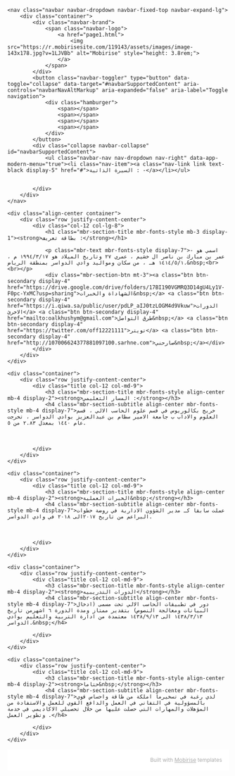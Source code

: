 <!DOCTYPE html>
<html  >
<head>
  <!-- Site made with Mobirise Website Builder v5.3.0, https://mobirise.com -->
  <meta charset="UTF-8">
  <meta http-equiv="X-UA-Compatible" content="IE=edge">
  <meta name="generator" content="Mobirise v5.3.0, mobirise.com">
  <meta name="viewport" content="width=device-width, initial-scale=1, minimum-scale=1">
  <link rel="shortcut icon" href="https://r.mobirisesite.com/119143/assets/images/image-143x178.jpg?v=1LJVBb" type="image/x-icon">
  <meta name="description" content="">
  
  
  <title>Home</title>
  <link rel="stylesheet" href="https://r.mobirisesite.com/119143/assets/tether/tether.min.css">
  <link rel="stylesheet" href="https://r.mobirisesite.com/119143/assets/bootstrap/css/bootstrap.min.css">
  <link rel="stylesheet" href="https://r.mobirisesite.com/119143/assets/bootstrap/css/bootstrap-grid.min.css">
  <link rel="stylesheet" href="https://r.mobirisesite.com/119143/assets/bootstrap/css/bootstrap-reboot.min.css">
  <link rel="stylesheet" href="https://r.mobirisesite.com/119143/assets/dropdown/css/style.css">
  <link rel="stylesheet" href="https://r.mobirisesite.com/119143/assets/socicon/css/styles.css">
  <link rel="stylesheet" href="https://r.mobirisesite.com/119143/assets/theme/css/style.css">
  <link rel="preload" as="style" href="https://r.mobirisesite.com/119143/assets/mobirise/css/mbr-additional.css?v=1LJVBb"><link rel="stylesheet" href="https://r.mobirisesite.com/119143/assets/mobirise/css/mbr-additional.css?v=1LJVBb" type="text/css">
  
  
  
  

<style>
.navbar-fixed-top {
  top: auto;
}
#mobiriseBanner.container-banner {
  height: 8rem;
  -webkit-animation: 4s linear animationHeight;
  -moz-animation: 4s linear animationHeight;
    -o-animation: 4s linear animationHeight;
       animation: 4s linear animationHeight;
}
#mobiriseBanner .banner {
  min-height: 8rem;
  position:fixed;
  top: 0;
  left: 0;
  right: 0;
  background: #fff;
  padding: 10px;
  opacity:1;
  -webkit-animation: 4s linear animationBanner;
  -moz-animation: 4s linear animationBanner;
    -o-animation: 4s linear animationBanner;
       animation: 4s linear animationBanner;
  z-index: 1031;
  display: flex;
  flex-direction: column;
  justify-content: center;
}
#mobiriseBanner .banner p {
  overflow: hidden;
  display: -webkit-box;
  -webkit-line-clamp: 4;
  -webkit-box-orient: vertical;
  animation: none;
  visibility: visible;
}
#mobiriseBanner .buy-license {
  text-decoration: underline;
}
#mobiriseBanner .banner .btn {
  margin: 0.3rem 0.5rem;
  animation: none;
  visibility: visible;
}
.navbar.opened {
    z-index: 1032;
}
@-webkit-keyframes animationBanner { 0% { opacity: 0; top: -8rem; } 75% { opacity: 0; top: -8rem; } 100% { opacity: 1; top: 0; } }
@-moz-keyframes animationBanner { 0% { opacity: 0; top: -8rem; } 75% { opacity: 0; top: -8rem; } 100% { opacity: 1; top: 0; } }
@-o-keyframes animationBanner { 0% { opacity: 0; top: -8rem; } 75% { opacity: 0; top: -8rem; } 100% { opacity: 1; top: 0; } }
   @keyframes animationBanner { 0% { opacity: 0; top: -8rem; } 75% { opacity: 0; top: -8rem; } 100% { opacity: 1; top: 0; } }
@-webkit-keyframes animationHeight { 0% { height: 0; } 75% { height: 0; } 100% { height: 8rem; } }
@-moz-keyframes animationHeight { 0% { height: 0; } 75% { height: 0; } 100% { height: 8rem; } }
@-o-keyframes animationHeight { 0% { height: 0; } 75% { height: 0; } 100% { height: 8rem; } }
   @keyframes animationHeight { 0% { height: 0; } 75% { height: 0; } 100% { height: 8rem; } }
</style>
</head>
<body>
<div class="container-banner" id="mobiriseBanner">
  <div class="banner align-center">
    <p class="mbr-text mbr-fonts-style display-7">اههلا وسههلاا </p>
    <div class="mbr-section-btn">
    </div>
  </div>
</div>
  
  <section class="menu cid-s48OLK6784" once="menu" id="menu1-h">
    
    <nav class="navbar navbar-dropdown navbar-fixed-top navbar-expand-lg">
        <div class="container">
            <div class="navbar-brand">
                <span class="navbar-logo">
                    <a href="page1.html">
                        <img src="https://r.mobirisesite.com/119143/assets/images/image-143x178.jpg?v=1LJVBb" alt="Mobirise" style="height: 3.8rem;">
                    </a>
                </span>
            </div>
            <button class="navbar-toggler" type="button" data-toggle="collapse" data-target="#navbarSupportedContent" aria-controls="navbarNavAltMarkup" aria-expanded="false" aria-label="Toggle navigation">
                <div class="hamburger">
                    <span></span>
                    <span></span>
                    <span></span>
                    <span></span>
                </div>
            </button>
            <div class="collapse navbar-collapse" id="navbarSupportedContent">
                <ul class="navbar-nav nav-dropdown nav-right" data-app-modern-menu="true"><li class="nav-item"><a class="nav-link link text-black display-5" href="#">السيرة الذاتية : -</a></li></ul>
                
                
            </div>
        </div>
    </nav>

</section>

<section class="header1 cid-s48MCQYojq mbr-fullscreen" id="header1-f">

    

    

    <div class="align-center container">
        <div class="row justify-content-center">
            <div class="col-12 col-lg-8">
                <h1 class="mbr-section-title mbr-fonts-style mb-3 display-1"><strong>بطاقة تعريف :</strong></h1>
                
                <p class="mbr-text mbr-fonts-style display-7">- اسمي هو عمر بن مبارك بن ناصر ال خشيم ، عمري ٢٧ وتاريخ الميلاد هو ١٩٩٤/٣/١٧ م ، ١٤١٤/٥/١ هـ ، من سكان ومواليد وادي الدواسر بمنطقة الرياض.&nbsp;<br><br></p>
                <div class="mbr-section-btn mt-3"><a class="btn btn-secondary display-4" href="https://drive.google.com/drive/folders/17BI190VGMRQ3D14gU4Ly1V-F0pc-YxMC?usp=sharing">الشهاداة والخبرات&nbsp;</a> <a class="btn btn-secondary display-4" href="https://i.qiwa.sa/public/user/pdLP_aIJ0tzLOGM4d9Vkuw">الدورات الاخرئ</a> <a class="btn btn-secondary display-4" href="mailto:oalkhushym@gmail.com">طرق التواصل&nbsp;</a> <a class="btn btn-secondary display-4" href="https://twitter.com/off12221111">تويتر</a> <a class="btn btn-secondary display-4" href="http://107006624377881097100.sarhne.com">صارحني&nbsp;</a></div>
            </div>
        </div>
    </div>
</section>

<section class="content1 cid-s48udlf8KU" id="content1-8">
    
    <div class="container">
        <div class="row justify-content-center">
            <div class="title col-12 col-md-9">
                <h3 class="mbr-section-title mbr-fonts-style align-center mb-4 display-2"><strong>المسار التعليمي :</strong></h3>
                <h4 class="mbr-section-subtitle align-center mbr-fonts-style mb-4 display-7">خريج بكالوريوس في قسم علوم الحاسب الالي ، قسم العلوم والاداب ب جامعة الامير سطام بن عبدالعزيز بوادي الدواسر ، تخرجت عام ١٤٤٠ بمعدل ٢.٨٣ من ٥.
<div><br></div></h4>
                
            </div>
        </div>
    </div>
</section>

<section class="content1 cid-s48vaXqeL6" id="content1-b">
    
    <div class="container">
        <div class="row justify-content-center">
            <div class="title col-12 col-md-9">
                <h3 class="mbr-section-title mbr-fonts-style align-center mb-4 display-2"><strong>الخبرات العملية&nbsp;</strong></h3>
                <h4 class="mbr-section-subtitle align-center mbr-fonts-style mb-4 display-7">عملت سابقا كـ مدير الشؤون الادارية في روضة خطوات البراعم من تاريخ ٢٠١٧الى ٢٠١٨ في وادي الدواسر.
<div><br></div></h4>
                
            </div>
        </div>
    </div>
</section>

<section class="content1 cid-s48vnjULo4" id="content1-c">
    
    <div class="container">
        <div class="row justify-content-center">
            <div class="title col-12 col-md-9">
                <h3 class="mbr-section-title mbr-fonts-style align-center mb-4 display-2"><strong>الدورات التدريبيه</strong></h3>
                <h4 class="mbr-section-subtitle align-center mbr-fonts-style mb-4 display-7">دور في تطبيقات الحاسب الالي تحت مسمى (ادخال البيانات ومعالجة النصوص) بتقدير ممتاز ومدة الدورة ٦ اشهرمن تاريخ ١٤٣٨/٣/١٣ الى ١٤٣٨/٩/١٣ معتمدة من ادارة التربية والتعليم بوادي الدواسر.&nbsp;</h4>
                
            </div>
        </div>
    </div>
</section>

<section class="content1 cid-s48vrXhP0J" id="content1-d">
    
    <div class="container">
        <div class="row justify-content-center">
            <div class="title col-12 col-md-9">
                <h3 class="mbr-section-title mbr-fonts-style align-center mb-4 display-2"><strong>ختاما&nbsp;</strong></h3>
                <h4 class="mbr-section-subtitle align-center mbr-fonts-style mb-4 display-7">لدي رغبة في تسخيرما املكة من طاقة واحساس قوي بالمسؤولية في التفاني في العمل والدافع القوي للعمل والاستفادة من المؤهلات والمهارات التي حصلت عليها من خلال تحصيلي الاكاديمي في خدمة وتطوير العمل .</h4>
                
            </div>
        </div>
    </div>
</section><section style="background-color: #fff; font-family: -apple-system, BlinkMacSystemFont, 'Segoe UI', 'Roboto', 'Helvetica Neue', Arial, sans-serif; color:#aaa; font-size:12px; padding: 0; align-items: center; display: flex;"><a href="https://mobirise.site/p" style="flex: 1 1; height: 3rem; padding-left: 1rem;"></a><p style="flex: 0 0 auto; margin:0; padding-right:1rem;">Built with <a href="https://mobirise.site/b" style="color:#aaa;">Mobirise</a> templates</p></section><script src="https://r.mobirisesite.com/119143/assets/web/assets/jquery/jquery.min.js"></script>  <script src="https://r.mobirisesite.com/119143/assets/popper/popper.min.js"></script>  <script src="https://r.mobirisesite.com/119143/assets/tether/tether.min.js"></script>  <script src="https://r.mobirisesite.com/119143/assets/bootstrap/js/bootstrap.min.js"></script>  <script src="https://r.mobirisesite.com/119143/assets/smoothscroll/smooth-scroll.js"></script>  <script src="https://r.mobirisesite.com/119143/assets/dropdown/js/nav-dropdown.js"></script>  <script src="https://r.mobirisesite.com/119143/assets/dropdown/js/navbar-dropdown.js"></script>  <script src="https://r.mobirisesite.com/119143/assets/touchswipe/jquery.touch-swipe.min.js"></script>  <script src="https://r.mobirisesite.com/119143/assets/theme/js/script.js"></script>  
  
  
</body>
</html>

